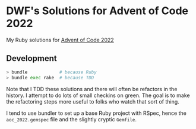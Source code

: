 # DWF's Solutions for Advent of Code 2022

My Ruby solutions for [Advent of Code 2022](https://adventofcode.com)


## Development

```sh
> bundle            # because Ruby
> bundle exec rake  # because TDD
```

Note that I TDD these solutions and there will often be refactors in the history. I attempt to do lots of small checkins on green. The goal is to make the refactoring steps more useful to folks who watch that sort of thing.

I tend to use bundler to set up a base Ruby project with RSpec, hence the `aoc_2022.gemspec` file and the slightly cryptic `Gemfile`.

